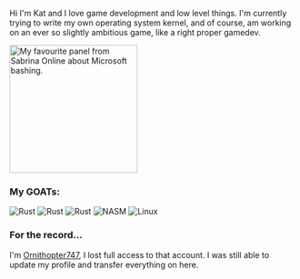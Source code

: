 Hi I'm Kat and I love game development and low level things. I'm currently trying to write my own operating system kernel, and of course, am working on an ever so slightly ambitious game, like a right proper gamedev.

<img src="https://github.com/user-attachments/assets/f6925a7b-7331-4761-b287-3a4e84d5b733" width="225" title="by Eric W. Schwartz" alt="My favourite panel from Sabrina Online about Microsoft bashing."/>

### My GOATs:
![Rust](https://img.shields.io/badge/Rust-Compiler-pink?style=flat&logo=rust)
![Rust](https://img.shields.io/badge/Linux-Fedora/Garuda-pink?style=flat&logo=linux&logoColor=ffffff)
![Rust](https://img.shields.io/badge/Micro-Editor-pink?style=flat&logo=microeditor)
![NASM](https://img.shields.io/badge/NASM-Assembler-pink?style=flat&logo=intel)
![Linux](https://img.shields.io/badge/Gregory-House-pink?style=flat)

### For the record...

I'm [Ornithopter747](https://github.com/OrnitOnGithub), I lost full access to that account. I was still able to update my profile and transfer everything on here.
